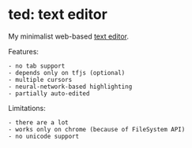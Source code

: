 # ted: text editor

My minimalist web-based [text editor](https://kipre.github.io/ted/).


Features:
    
    - no tab support
    - depends only on tfjs (optional)
    - multiple cursors
    - neural-network-based highlighting
    - partially auto-edited
    
Limitations:

    - there are a lot
    - works only on chrome (because of FileSystem API)
    - no unicode support
